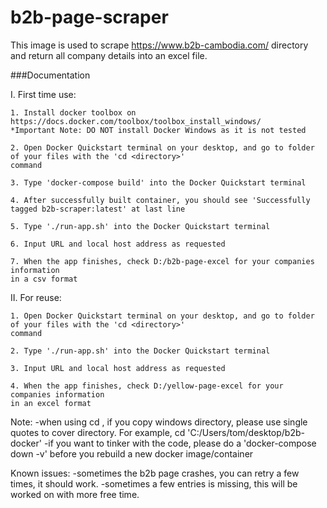 # b2b-page-scraper
This image is used to scrape https://www.b2b-cambodia.com/ directory and return all company details into an excel file. 


###Documentation

I. First time use:

	1. Install docker toolbox on https://docs.docker.com/toolbox/toolbox_install_windows/ 
	*Important Note: DO NOT install Docker Windows as it is not tested

	2. Open Docker Quickstart terminal on your desktop, and go to folder of your files with the 'cd <directory>'
    command

	3. Type 'docker-compose build' into the Docker Quickstart terminal

	4. After successfully built container, you should see 'Successfully tagged b2b-scraper:latest' at last line

	5. Type './run-app.sh' into the Docker Quickstart terminal

    6. Input URL and local host address as requested
	
    7. When the app finishes, check D:/b2b-page-excel for your companies information 
    in a csv format

II. For reuse: 

	1. Open Docker Quickstart terminal on your desktop, and go to folder of your files with the 'cd <directory>'
    command

	2. Type './run-app.sh' into the Docker Quickstart terminal

    3. Input URL and local host address as requested

	4. When the app finishes, check D:/yellow-page-excel for your companies information 
    in an excel format

Note: 
-when using cd <directory>, if you copy windows directory, please use single quotes to
cover directory. For example, cd 'C:/Users/tom/desktop/b2b-docker'
-if you want to tinker with the code, please do a 'docker-compose down -v' before you rebuild a new docker image/container

Known issues:
-sometimes the b2b page crashes, you can retry a few times, it should work. 
-sometimes a few entries is missing, this will be worked on with more free time. 

